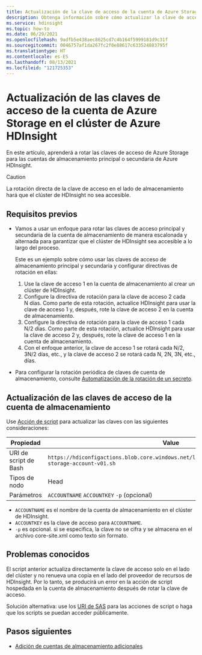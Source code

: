 ```yaml
---
title: Actualización de la clave de acceso de la cuenta de Azure Storage en Azure HDInsight
description: Obtenga información sobre cómo actualizar la clave de acceso de la cuenta de Azure Storage en el clúster de Azure HDInsight.
ms.service: hdinsight
ms.topic: how-to
ms.date: 06/29/2021
ms.openlocfilehash: 9adfb5e438aec8625cd7c4b164f5999181d9c31f
ms.sourcegitcommit: 0046757af1da267fc2f0e88617c633524883795f
ms.translationtype: HT
ms.contentlocale: es-ES
ms.lasthandoff: 08/13/2021
ms.locfileid: "121725353"
---
```

# <a name="update-azure-storage-account-access-keys-in-hdinsight-cluster"></a>Actualización de las claves de acceso de la cuenta de Azure Storage en el clúster de Azure HDInsight

En este artículo, aprenderá a rotar las claves de acceso de Azure Storage para las cuentas de almacenamiento principal o secundaria de Azure HDInsight.

>[!CAUTION]
> La rotación directa de la clave de acceso en el lado de almacenamiento hará que el clúster de HDInsight no sea accesible.

## <a name="prerequisites"></a>Requisitos previos

* Vamos a usar un enfoque para rotar las claves de acceso principal y secundaria de la cuenta de almacenamiento de manera escalonada y alternada para garantizar que el clúster de HDInsight sea accesible a lo largo del proceso.

    Este es un ejemplo sobre cómo usar las claves de acceso de almacenamiento principal y secundaria y configurar directivas de rotación en ellas:
    1. Use la clave de acceso 1 en la cuenta de almacenamiento al crear un clúster de HDInsight.
    1. Configure la directiva de rotación para la clave de acceso 2 cada N días. Como parte de esta rotación, actualice HDInsight para usar la clave de acceso 1 y, después, rote la clave de acceso 2 en la cuenta de almacenamiento.
    1. Configure la directiva de rotación para la clave de acceso 1 cada N/2 días. Como parte de esta rotación, actualice HDInsight para usar la clave de acceso 2 y, después, rote la clave de acceso 1 en la cuenta de almacenamiento.
    1. Con el enfoque anterior, la clave de acceso 1 se rotará cada N/2, 3N/2 días, etc., y la clave de acceso 2 se rotará cada N, 2N, 3N, etc., días.

* Para configurar la rotación periódica de claves de cuenta de almacenamiento, consulte [Automatización de la rotación de un secreto](../key-vault/secrets/tutorial-rotation-dual.md).

## <a name="update-storage-account-access-keys"></a>Actualización de las claves de acceso de la cuenta de almacenamiento

Use [Acción de script](hdinsight-hadoop-customize-cluster-linux.md#script-action-to-a-running-cluster) para actualizar las claves con las siguientes consideraciones:

|Propiedad | Value |
|---|---|
|URI de script de Bash|`https://hdiconfigactions.blob.core.windows.net/linuxaddstorageaccountv01/update-storage-account-v01.sh`|
|Tipos de nodo|Head|
|Parámetros|`ACCOUNTNAME` `ACCOUNTKEY` `-p` (opcional)|

* `ACCOUNTNAME` es el nombre de la cuenta de almacenamiento en el clúster de HDInsight.
* `ACCOUNTKEY` es la clave de acceso para `ACCOUNTNAME`.
* `-p` es opcional. si se especifica, la clave no se cifra y se almacena en el archivo core-site.xml como texto sin formato.

## <a name="known-issues"></a>Problemas conocidos

El script anterior actualiza directamente la clave de acceso solo en el lado del clúster y no renueva una copia en el lado del proveedor de recursos de HDInsight. Por lo tanto, se producirá un error en la acción de script hospedada en la cuenta de almacenamiento después de rotar la clave de acceso.

Solución alternativa: use los [URI de SAS](hdinsight-storage-sharedaccesssignature-permissions.md) para las acciones de script o haga que los scripts se puedan acceder públicamente.

## <a name="next-steps"></a>Pasos siguientes

* [Adición de cuentas de almacenamiento adicionales](hdinsight-hadoop-add-storage.md)